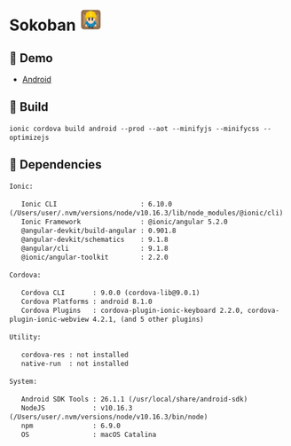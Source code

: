 # Sokoban <img src="https://raw.githubusercontent.com/mosinski/SokobanMobile/master/resources/icon.png" width="40">

## :tada: Demo
- [Android](https://github.com/mosinski/SokobanMobile/releases/download/0.4.5/app-debug.apk)

## :wrench: Build

```
ionic cordova build android --prod --aot --minifyjs --minifycss --optimizejs
```

## :rocket: Dependencies

```
Ionic:

   Ionic CLI                     : 6.10.0 (/Users/user/.nvm/versions/node/v10.16.3/lib/node_modules/@ionic/cli)
   Ionic Framework               : @ionic/angular 5.2.0
   @angular-devkit/build-angular : 0.901.8
   @angular-devkit/schematics    : 9.1.8
   @angular/cli                  : 9.1.8
   @ionic/angular-toolkit        : 2.2.0

Cordova:

   Cordova CLI       : 9.0.0 (cordova-lib@9.0.1)
   Cordova Platforms : android 8.1.0
   Cordova Plugins   : cordova-plugin-ionic-keyboard 2.2.0, cordova-plugin-ionic-webview 4.2.1, (and 5 other plugins)

Utility:

   cordova-res : not installed
   native-run  : not installed

System:

   Android SDK Tools : 26.1.1 (/usr/local/share/android-sdk)
   NodeJS            : v10.16.3 (/Users/user/.nvm/versions/node/v10.16.3/bin/node)
   npm               : 6.9.0
   OS                : macOS Catalina
```
